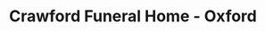 ---
title: "Crawford Funeral Home - Oxford"
url: /oxford/crawford-funeral-home-oxford/
shop: Bestattungen
---
